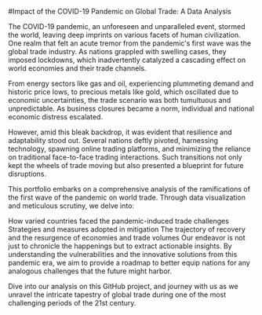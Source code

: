 #Impact of the COVID-19 Pandemic on Global Trade: A Data Analysis

The COVID-19 pandemic, an unforeseen and unparalleled event, stormed the world, leaving deep imprints on various facets of human civilization. One realm that felt an acute tremor from the pandemic's first wave was the global trade industry. As nations grappled with swelling cases, they imposed lockdowns, which inadvertently catalyzed a cascading effect on world economies and their trade channels.

From energy sectors like gas and oil, experiencing plummeting demand and historic price lows, to precious metals like gold, which oscillated due to economic uncertainties, the trade scenario was both tumultuous and unpredictable. As business closures became a norm, individual and national economic distress escalated.

However, amid this bleak backdrop, it was evident that resilience and adaptability stood out. Several nations deftly pivoted, harnessing technology, spawning online trading platforms, and minimizing the reliance on traditional face-to-face trading interactions. Such transitions not only kept the wheels of trade moving but also presented a blueprint for future disruptions.

This portfolio embarks on a comprehensive analysis of the ramifications of the first wave of the pandemic on world trade. Through data visualization and meticulous scrutiny, we delve into:

How varied countries faced the pandemic-induced trade challenges
Strategies and measures adopted in mitigation
The trajectory of recovery and the resurgence of economies and trade volumes
Our endeavor is not just to chronicle the happenings but to extract actionable insights. By understanding the vulnerabilities and the innovative solutions from this pandemic era, we aim to provide a roadmap to better equip nations for any analogous challenges that the future might harbor.

Dive into our analysis on this GitHub project, and journey with us as we unravel the intricate tapestry of global trade during one of the most challenging periods of the 21st century.
